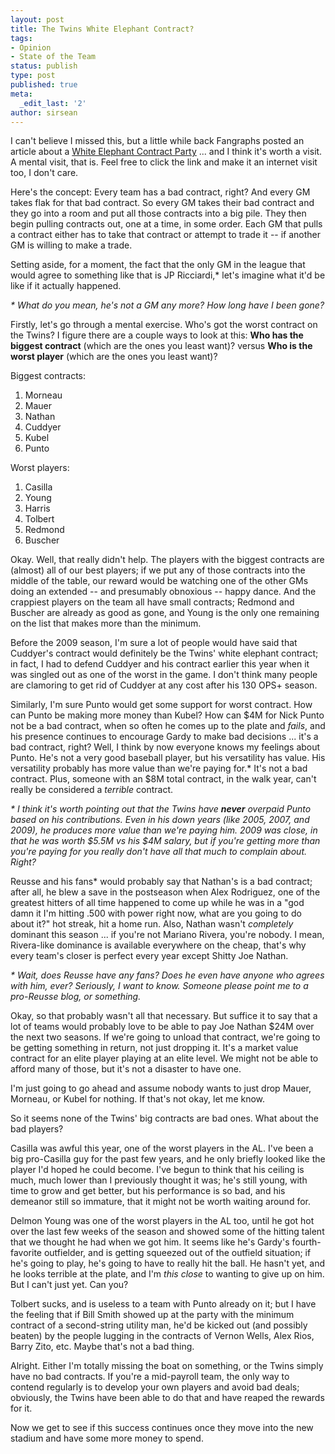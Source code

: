 ```yaml
---
layout: post
title: The Twins White Elephant Contract?
tags:
- Opinion
- State of the Team
status: publish
type: post
published: true
meta:
  _edit_last: '2'
author: sirsean
---
```

I can't believe I missed this, but a little while back Fangraphs posted an article about a [White Elephant Contract Party](http://www.fangraphs.com/blogs/index.php/bad-contract-white-elephant/) ... and I think it's worth a visit. A mental visit, that is. Feel free to click the link and make it an internet visit too, I don't care.

Here's the concept: Every team has a bad contract, right? And every GM takes flak for that bad contract. So every GM takes their bad contract and they go into a room and put all those contracts into a big pile. They then begin pulling contracts out, one at a time, in some order. Each GM that pulls a contract either has to take that contract or attempt to trade it -- if another GM is willing to make a trade.

Setting aside, for a moment, the fact that the only GM in the league that would agree to something like that is JP Ricciardi,* let's imagine what it'd be like if it actually happened.

_* What do you mean, he's not a GM any more? How long have I been gone?_

Firstly, let's go through a mental exercise. Who's got the worst contract on the Twins? I figure there are a couple ways to look at this: **Who has the biggest contract** (which are the ones you least want)? versus **Who is the worst player** (which are the ones you least want)?

Biggest contracts:

1. Morneau
2. Mauer
3. Nathan
4. Cuddyer
5. Kubel
6. Punto

Worst players:

1. Casilla
2. Young
3. Harris
4. Tolbert
5. Redmond
6. Buscher

Okay. Well, that really didn't help. The players with the biggest contracts are (almost) all of our best players; if we put any of those contracts into the middle of the table, our reward would be watching one of the other GMs doing an extended -- and presumably obnoxious -- happy dance. And the crappiest players on the team all have small contracts; Redmond and Buscher are already as good as gone, and Young is the only one remaining on the list that makes more than the minimum.

Before the 2009 season, I'm sure a lot of people would have said that Cuddyer's contract would definitely be the Twins' white elephant contract; in fact, I had to defend Cuddyer and his contract earlier this year when it was singled out as one of the worst in the game. I don't think many people are clamoring to get rid of Cuddyer at any cost after his 130 OPS+ season.

Similarly, I'm sure Punto would get some support for worst contract. How can Punto be making more money than Kubel? How can $4M for Nick Punto not be a bad contract, when so often he comes up to the plate and _fails_, and his presence continues to encourage Gardy to make bad decisions ... it's a bad contract, right? Well, I think by now everyone knows my feelings about Punto. He's not a very good baseball player, but his versatility has value. His versatility probably has more value than we're paying for.* It's not a bad contract. Plus, someone with an $8M total contract, in the walk year, can't really be considered a _terrible_ contract.

_* I think it's worth pointing out that the Twins have **never** overpaid Punto based on his contributions. Even in his down years (like 2005, 2007, and 2009), he produces more value than we're paying him. 2009 was close, in that he was worth $5.5M vs his $4M salary, but if you're getting more than you're paying for you really don't have all that much to complain about. Right?_

Reusse and his fans* would probably say that Nathan's is a bad contract; after all, he blew a save in the postseason when Alex Rodriguez, one of the greatest hitters of all time happened to come up while he was in a "god damn it I'm hitting .500 with power right now, what are you going to do about it?" hot streak, hit a home run. Also, Nathan wasn't _completely_ dominant this season ... if you're not Mariano Rivera, you're nobody. I mean, Rivera-like dominance is available everywhere on the cheap, that's why every team's closer is perfect every year except Shitty Joe Nathan.

_* Wait, does Reusse have any fans? Does he even have anyone who agrees with him, ever? Seriously, I want to know. Someone please point me to a pro-Reusse blog, or something._

Okay, so that probably wasn't all that necessary. But suffice it to say that a lot of teams would probably love to be able to pay Joe Nathan $24M over the next two seasons. If we're going to unload that contract, we're going to be getting something in return, not just dropping it. It's a market value contract for an elite player playing at an elite level. We might not be able to afford many of those, but it's not a disaster to have one.

I'm just going to go ahead and assume nobody wants to just drop Mauer, Morneau, or Kubel for nothing. If that's not okay, let me know.

So it seems none of the Twins' big contracts are bad ones. What about the bad players?

Casilla was awful this year, one of the worst players in the AL. I've been a big pro-Casilla guy for the past few years, and he only briefly looked like the player I'd hoped he could become. I've begun to think that his ceiling is much, much lower than I previously thought it was; he's still young, with time to grow and get better, but his performance is so bad, and his demeanor still so immature, that it might not be worth waiting around for.

Delmon Young was one of the worst players in the AL too, until he got hot over the last few weeks of the season and showed some of the hitting talent that we thought he had when we got him. It seems like he's Gardy's fourth-favorite outfielder, and is getting squeezed out of the outfield situation; if he's going to play, he's going to have to really hit the ball. He hasn't yet, and he looks terrible at the plate, and I'm _this close_ to wanting to give up on him. But I can't just yet. Can you?

Tolbert sucks, and is useless to a team with Punto already on it; but I have the feeling that if Bill Smith showed up at the party with the minimum contract of a second-string utility man, he'd be kicked out (and possibly beaten) by the people lugging in the contracts of Vernon Wells, Alex Rios, Barry Zito, etc. Maybe that's not a bad thing.

Alright. Either I'm totally missing the boat on something, or the Twins simply have no bad contracts. If you're a mid-payroll team, the only way to contend regularly is to develop your own players and avoid bad deals; obviously, the Twins have been able to do that and have reaped the rewards for it.

Now we get to see if this success continues once they move into the new stadium and have some more money to spend.
